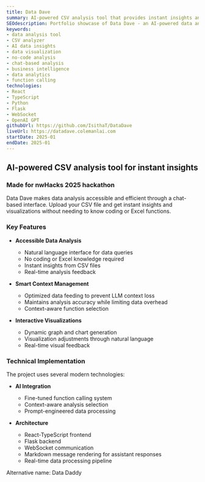 ```yaml
---
title: Data Dave
summary: AI-powered CSV analysis tool that provides instant insights and visualizations.
SEOdescription: Portfolio showcase of Data Dave - an AI-powered data analysis tool that makes CSV data analysis accessible through natural language processing and interactive visualizations.
keywords:
- data analysis tool
- CSV analyzer
- AI data insights
- data visualization
- no-code analysis
- chat-based analysis
- business intelligence
- data analytics
- function calling
technologies: 
- React
- TypeScript
- Python
- Flask
- WebSocket
- OpenAI GPT
githubUrl: https://github.com/IsithaT/DataDave
liveUrl: https://datadave.colemanlai.com
startDate: 2025-01
endDate: 2025-01
---
```


## AI-powered CSV analysis tool for instant insights

### Made for nwHacks 2025 hackathon

Data Dave makes data analysis accessible and efficient through a chat-based interface. Upload your CSV file and get instant insights and visualizations without needing to know coding or Excel functions.

### Key Features

- **Accessible Data Analysis**
  - Natural language interface for data queries
  - No coding or Excel knowledge required
  - Instant insights from CSV files
  - Real-time analysis feedback

- **Smart Context Management**
  - Optimized data feeding to prevent LLM context loss
  - Maintains analysis accuracy while limiting data overhead
  - Context-aware function selection

- **Interactive Visualizations**
  - Dynamic graph and chart generation
  - Visualization adjustments through natural language
  - Real-time visual feedback

### Technical Implementation

The project uses several modern technologies:

- **AI Integration**
  - Fine-tuned function calling system
  - Context-aware analysis selection
  - Prompt-engineered data processing

- **Architecture**
  - React-TypeScript frontend
  - Flask backend
  - WebSocket communication
  - Markdown message rendering for assistant responses
  - Real-time data processing pipeline

Alternative name: Data Daddy

